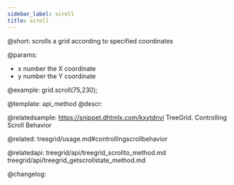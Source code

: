 ```yaml
---
sidebar_label: scroll
title: scroll
---          
```


@short: scrolls a grid according to specified coordinates


@params:
- x		number		the X coordinate
- y		number		the Y coordinate



@example:
grid.scroll(75,230);


@template: api_method
@descr:

@relatedsample: https://snippet.dhtmlx.com/kxytdnvi	TreeGrid. Controlling Scroll Behavior

@related: treegrid/usage.md#controllingscrollbehavior

@relatedapi: treegrid/api/treegrid_scrollto_method.md
treegrid/api/treegrid_getscrollstate_method.md

@changelog:


